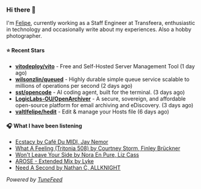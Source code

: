 ### Hi there 👋

I'm [Felipe](https://felipevm.com), currently working as a Staff Engineer at Transfeera, enthusiastic in technology and occasionally write about my experiences. Also a hobby photographer.

#### ⭐ Recent Stars
- **[vitodeploy/vito](https://github.com/vitodeploy/vito)** - Free and Self-Hosted  Server Management Tool (1 day ago)
- **[wilsonzlin/queued](https://github.com/wilsonzlin/queued)** - Highly durable simple queue service scalable to millions of operations per second (2 days ago)
- **[sst/opencode](https://github.com/sst/opencode)** - AI coding agent, built for the terminal. (3 days ago)
- **[LogicLabs-OU/OpenArchiver](https://github.com/LogicLabs-OU/OpenArchiver)** - A secure, sovereign, and affordable open-source platform for email archiving and eDiscovery. (3 days ago)
- **[valtlfelipe/hedit](https://github.com/valtlfelipe/hedit)** - Edit &amp; manage your Hosts file (6 days ago)

#### 🎧 What I have been listening
- [Ecstacy by Café Du MIDI, Jay Nemor](https://open.spotify.com/track/0rzoyvjxFth2JKHlTrbWvA)
- [What A Feeling (Tritonia 508) by Courtney Storm, Finley Brückner](https://open.spotify.com/track/5audIt9BAx7wOrbfuAbKqi)
- [Won&#39;t Leave Your Side by Nora En Pure, Liz Cass](https://open.spotify.com/track/3iBugUxbNNn2PINhJe9Ike)
- [AROSE - Extended Mix by Lyke](https://open.spotify.com/track/15TDCivmjhmQL1VER0cV8L)
- [Need A Second by Nathan C, ALLKNIGHT](https://open.spotify.com/track/4pJF7MrSiXtjthcEqB1aEJ)

_Powered by [TuneFeed](https://tunefeed.app?ref=github.com)_
